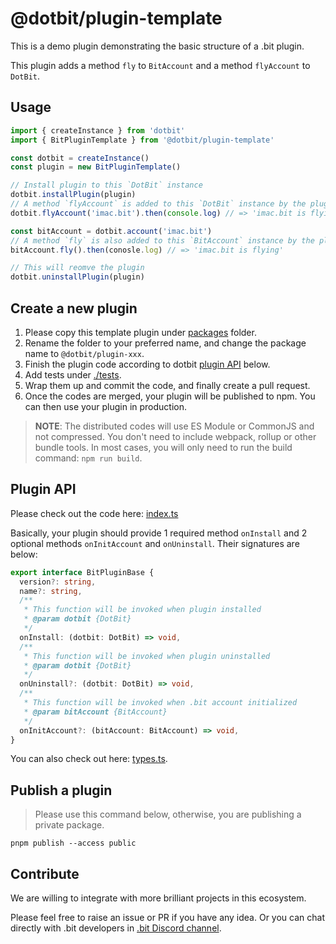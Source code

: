 # @dotbit/plugin-template

This is a demo plugin demonstrating the basic structure of a .bit plugin.

This plugin adds a method `fly` to `BitAccount` and a method `flyAccount` to `DotBit`.

## Usage

```javascript
import { createInstance } from 'dotbit'
import { BitPluginTemplate } from '@dotbit/plugin-template'

const dotbit = createInstance()
const plugin = new BitPluginTemplate()

// Install plugin to this `DotBit` instance
dotbit.installPlugin(plugin)
// A method `flyAccount` is added to this `DotBit` instance by the plugin
dotbit.flyAccount('imac.bit').then(console.log) // => 'imac.bit is flying to sky'

const bitAccount = dotbit.account('imac.bit')
// A method `fly` is also added to this `BitAccount` instance by the plugin
bitAccount.fly().then(conosle.log) // => 'imac.bit is flying'

// This will reomve the plugin
dotbit.uninstallPlugin(plugin)
```

## Create a new plugin
1. Please copy this template plugin under [packages](../) folder.
2. Rename the folder to your preferred name, and change the package name to `@dotbit/plugin-xxx`.
3. Finish the plugin code according to dotbit [plugin API](#write-plugin) below.
4. Add tests under [./tests](./tests).
5. Wrap them up and commit the code, and finally create a pull request.
6. Once the codes are merged, your plugin will be published to npm. You can then use your plugin in production.

> **NOTE**: The distributed codes will use ES Module or CommonJS and not compressed. You don't need to include webpack, rollup or other bundle tools.
> In most cases, you will only need to run the build command: `npm run build`.

## Plugin API
Please check out the code here: [index.ts](./src/index.ts)

Basically, your plugin should provide 1 required method `onInstall` and 2 optional methods `onInitAccount` and `onUninstall`. Their signatures are below:
```typescript
export interface BitPluginBase {
  version?: string,
  name?: string,
  /**
   * This function will be invoked when plugin installed
   * @param dotbit {DotBit}
   */
  onInstall: (dotbit: DotBit) => void,
  /**
   * This function will be invoked when plugin uninstalled
   * @param dotbit {DotBit}
   */
  onUninstall?: (dotbit: DotBit) => void,
  /**
   * This function will be invoked when .bit account initialized
   * @param bitAccount {BitAccount}
   */
  onInitAccount?: (bitAccount: BitAccount) => void,
}
```
You can also check out here: [types.ts](../../src/types.ts#L5).

## Publish a plugin
> Please use this command below, otherwise, you are publishing a private package.

```shell
pnpm publish --access public
```

## Contribute
We are willing to integrate with more brilliant projects in this ecosystem.

Please feel free to raise an issue or PR if you have any idea.
Or you can chat directly with .bit developers in [.bit Discord channel](https://discord.gg/fVppR7z4ht).

